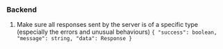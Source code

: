 ### Backend

1. Make sure all responses sent by the server is of a specific type (especially the errors and unusual behaviours)
   `{ "success": boolean, "message": string, "data": Response }`
